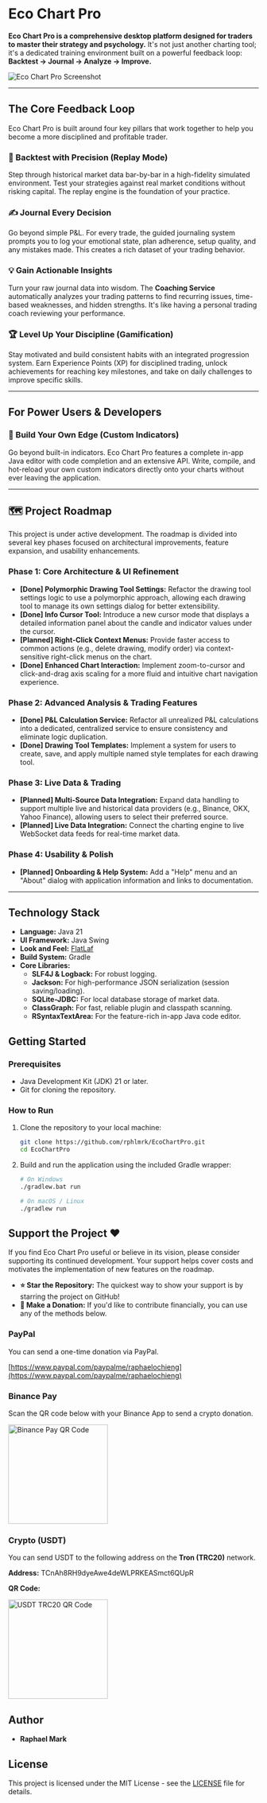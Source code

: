 # Eco Chart Pro

**Eco Chart Pro is a comprehensive desktop platform designed for traders to master their strategy and psychology.** It's not just another charting tool; it's a dedicated training environment built on a powerful feedback loop: **Backtest → Journal → Analyze → Improve.**

![Eco Chart Pro Screenshot](./docs/images/screenshot.png) <!-- TODO: Replace this with an actual screenshot of your application! -->

---

## The Core Feedback Loop

Eco Chart Pro is built around four key pillars that work together to help you become a more disciplined and profitable trader.

### 🔎 Backtest with Precision (Replay Mode)
Step through historical market data bar-by-bar in a high-fidelity simulated environment. Test your strategies against real market conditions without risking capital. The replay engine is the foundation of your practice.

### ✍️ Journal Every Decision
Go beyond simple P&L. For every trade, the guided journaling system prompts you to log your emotional state, plan adherence, setup quality, and any mistakes made. This creates a rich dataset of your trading behavior.

### 💡 Gain Actionable Insights
Turn your raw journal data into wisdom. The **Coaching Service** automatically analyzes your trading patterns to find recurring issues, time-based weaknesses, and hidden strengths. It's like having a personal trading coach reviewing your performance.

### 🏆 Level Up Your Discipline (Gamification)
Stay motivated and build consistent habits with an integrated progression system. Earn Experience Points (XP) for disciplined trading, unlock achievements for reaching key milestones, and take on daily challenges to improve specific skills.

---

## For Power Users & Developers

### 🔧 Build Your Own Edge (Custom Indicators)
Go beyond built-in indicators. Eco Chart Pro features a complete in-app Java editor with code completion and an extensive API. Write, compile, and hot-reload your own custom indicators directly onto your charts without ever leaving the application.

---

## 🗺️ Project Roadmap

This project is under active development. The roadmap is divided into several key phases focused on architectural improvements, feature expansion, and usability enhancements.

### Phase 1: Core Architecture & UI Refinement
-   **[Done] Polymorphic Drawing Tool Settings:** Refactor the drawing tool settings logic to use a polymorphic approach, allowing each drawing tool to manage its own settings dialog for better extensibility.
-   **[Done] Info Cursor Tool:** Introduce a new cursor mode that displays a detailed information panel about the candle and indicator values under the cursor.
-   **[Planned] Right-Click Context Menus:** Provide faster access to common actions (e.g., delete drawing, modify order) via context-sensitive right-click menus on the chart.
-   **[Done] Enhanced Chart Interaction:** Implement zoom-to-cursor and click-and-drag axis scaling for a more fluid and intuitive chart navigation experience.

### Phase 2: Advanced Analysis & Trading Features
-   **[Done] P&L Calculation Service:** Refactor all unrealized P&L calculations into a dedicated, centralized service to ensure consistency and eliminate logic duplication.
-   **[Done] Drawing Tool Templates:** Implement a system for users to create, save, and apply multiple named style templates for each drawing tool.

### Phase 3: Live Data & Trading
-   **[Planned] Multi-Source Data Integration:** Expand data handling to support multiple live and historical data providers (e.g., Binance, OKX, Yahoo Finance), allowing users to select their preferred source.
-   **[Planned] Live Data Integration:** Connect the charting engine to live WebSocket data feeds for real-time market data.

### Phase 4: Usability & Polish
-   **[Planned] Onboarding & Help System:** Add a "Help" menu and an "About" dialog with application information and links to documentation.

---

## Technology Stack

-   **Language:** Java 21
-   **UI Framework:** Java Swing
-   **Look and Feel:** [FlatLaf](https://www.formdev.com/flatlaf/)
-   **Build System:** Gradle
-   **Core Libraries:**
    -   **SLF4J & Logback:** For robust logging.
    -   **Jackson:** For high-performance JSON serialization (session saving/loading).
    -   **SQLite-JDBC:** For local database storage of market data.
    -   **ClassGraph:** For fast, reliable plugin and classpath scanning.
    -   **RSyntaxTextArea:** For the feature-rich in-app Java code editor.

## Getting Started

### Prerequisites

-   Java Development Kit (JDK) 21 or later.
-   Git for cloning the repository.

### How to Run

1.  Clone the repository to your local machine:
    ```bash
    git clone https://github.com/rphlmrk/EcoChartPro.git
    cd EcoChartPro
    ```
2.  Build and run the application using the included Gradle wrapper:
    ```bash
    # On Windows
    ./gradlew.bat run

    # On macOS / Linux
    ./gradlew run
    ```

## Support the Project ❤️

If you find Eco Chart Pro useful or believe in its vision, please consider supporting its continued development. Your support helps cover costs and motivates the implementation of new features on the roadmap.

-   **⭐ Star the Repository:** The quickest way to show your support is by starring the project on GitHub!
-   **💸 Make a Donation:** If you'd like to contribute financially, you can use any of the methods below.

### PayPal

You can send a one-time donation via PayPal.

[https://www.paypal.com/paypalme/raphaelochieng](https://www.paypal.com/paypalme/raphaelochieng)

### Binance Pay

Scan the QR code below with your Binance App to send a crypto donation.

<img src="./docs/images/binance-pay-qr.png" alt="Binance Pay QR Code" width="200">

### Crypto (USDT)

You can send USDT to the following address on the **Tron (TRC20)** network.

**Address:**
TCnAh8RH9dyeAwe4deWLPRKEASmct6QUpR

**QR Code:**

<img src="./docs/images/usdt-trc20-qr.png" alt="USDT TRC20 QR Code" width="200">

## Author

-   **Raphael Mark**

## License

This project is licensed under the MIT License - see the [LICENSE](LICENSE) file for details.
